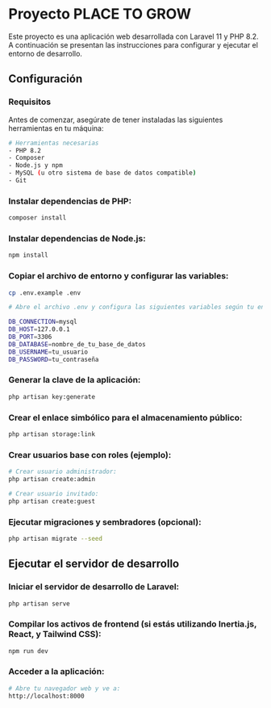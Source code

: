 # Proyecto PLACE TO GROW

Este proyecto es una aplicación web desarrollada con Laravel 11 y PHP 8.2. A continuación se presentan las instrucciones para configurar y ejecutar el entorno de desarrollo.

## Configuración

### Requisitos

Antes de comenzar, asegúrate de tener instaladas las siguientes herramientas en tu máquina:

```bash
# Herramientas necesarias
- PHP 8.2
- Composer
- Node.js y npm
- MySQL (u otro sistema de base de datos compatible)
- Git
```

### Instalar dependencias de PHP:

```bash
composer install
```

### Instalar dependencias de Node.js:

```bash
npm install
```

### Copiar el archivo de entorno y configurar las variables:

```bash
cp .env.example .env

# Abre el archivo .env y configura las siguientes variables según tu entorno:

DB_CONNECTION=mysql
DB_HOST=127.0.0.1
DB_PORT=3306
DB_DATABASE=nombre_de_tu_base_de_datos
DB_USERNAME=tu_usuario
DB_PASSWORD=tu_contraseña
```

### Generar la clave de la aplicación:

```bash
php artisan key:generate
```

### Crear el enlace simbólico para el almacenamiento público:

```bash
php artisan storage:link
```

### Crear usuarios base con roles (ejemplo):

```bash
# Crear usuario administrador:
php artisan create:admin

# Crear usuario invitado:
php artisan create:guest
```

### Ejecutar migraciones y sembradores (opcional):

```bash
php artisan migrate --seed
```

## Ejecutar el servidor de desarrollo

### Iniciar el servidor de desarrollo de Laravel:

```bash
php artisan serve
```

### Compilar los activos de frontend (si estás utilizando Inertia.js, React, y Tailwind CSS):

```bash
npm run dev
```

### Acceder a la aplicación:

```bash
# Abre tu navegador web y ve a:
http://localhost:8000
```
